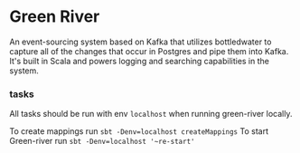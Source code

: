 # Green River

An event-sourcing system based on Kafka that utilizes bottledwater to capture all of the changes that occur in Postgres and pipe them into Kafka.
It's built in Scala and powers logging and searching capabilities in the system.

### tasks

All tasks should be run with env `localhost` when running green-river locally.

To create mappings run `sbt -Denv=localhost createMappings`
To start Green-river run `sbt -Denv=localhost '~re-start'`
